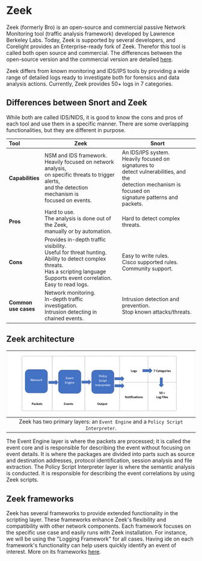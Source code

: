 # Zeek

Zeek (formerly Bro) is an open-source and commercial passive Network Monitoring tool (traffic analysis framework) 
developed by Lawrence Berkeley Labs. Today, Zeek is supported by several developers, and Corelight provides an 
Enterprise-ready fork of Zeek. Therefor this tool is called both open source and commercial. The differences between 
the open-source version and the commercial version are detailed [here](https://corelight.com/products/compare-to-open-source-zeek?hsLang=en).

Zeek differs from known monitoring and IDS/IPS tools by providing a wide range of detailed logs ready to investigate 
both for forensics and data analysis actions. Currently, Zeek provides 50+ logs in 7 categories.

## Differences between Snort and Zeek

While both are called IDS/NIDS, it is good to know the cons and pros of each tool and use them in a specific manner. 
There are some overlapping functionalities, but they are different in purpose.


| **Tool**                 | **Zeek**                                                                                                                                                                                        | **Snort**                                                                                                                                                             |
|:-------------------------|-------------------------------------------------------------------------------------------------------------------------------------------------------------------------------------------------|-----------------------------------------------------------------------------------------------------------------------------------------------------------------------|
| **Capabilities**         | NSM and IDS framework. <br>Heavily focused on network analysis, <br>on specific threats to trigger alerts, <br>and the detection mechanism is  <br>focused on events.                           | An IDS/IPS system. <br>Heavily focused on signatures to <br>detect vulnerabilities, and the <br>detection mechanism is focused on <br>signature patterns and packets. |
| **Pros**                 | Hard to use. <br>The analysis is done out of the Zeek, <br>manually or by automation.                                                                                                           | Hard to detect complex threats.                                                                                                                                       |
| **Cons**                 | Provides in-depth traffic visibility. <br>Useful for threat hunting. <br>Ability to detect complex threats. <br>Has a scripting language <br>Supports event correlation. <br>Easy to read logs. | Easy to write rules. <br>Cisco supported rules. <br>Community support.                                                                                                |
| **Common <br>use cases** | Network monitoring. <br>In-depth traffic investigation. <br>Intrusion detecting in chained events.                                                                                              | Intrusion detection and prevention. <br>Stop known attacks/threats.                                                                                                   |

## Zeek architecture

| ![Zeek](../../_static/images/zeek-arch.png)
|:--:|
| Zeek has two primary layers: an `Event Engine` and a `Policy Script Interpreter`.  |

The Event Engine layer is where the packets are processed; it is called the event core and is responsible for 
describing the event without focusing on event details. It is where the packages are divided into parts such as source 
and destination addresses, protocol identification, session analysis and file extraction. The Policy Script Interpreter 
layer is where the semantic analysis is conducted. It is responsible for describing the event correlations by using 
Zeek scripts.

## Zeek frameworks

Zeek has several frameworks to provide extended functionality in the scripting layer. These frameworks enhance Zeek's 
flexibility and compatibility with other network components. Each framework focuses on the specific use case and easily 
runs with Zeek installation. For instance, we will be using the "Logging Framework" for all cases. Having ide on each 
framework's functionality can help users quickly identify an event of interest. More on its frameworks 
[here](https://docs.zeek.org/en/master/frameworks/index.html).
